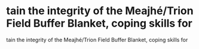 # tain the integrity of the Meajhé/Trion Field Buffer Blanket, coping skills for

tain the integrity of the Meajhé/Trion Field Buffer Blanket, coping skills for